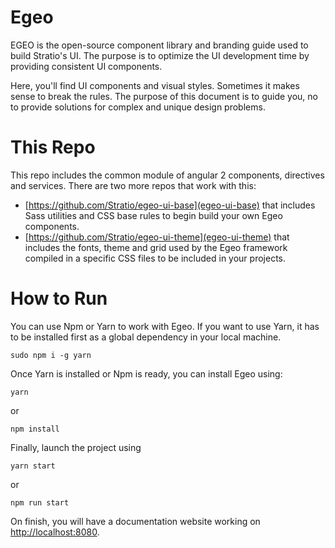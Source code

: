 # Egeo

EGEO is the open-source component library and branding guide used to build Stratio's UI. The purpose is to optimize the UI development time by providing consistent UI components.

Here, you'll find UI components and visual styles. Sometimes it makes sense to break the rules. The purpose of this document is to guide you, no to provide solutions for complex and unique design problems.

# This Repo

This repo includes the common module of angular 2 components, directives and services. There are two more repos that work with this:

* [https://github.com/Stratio/egeo-ui-base](egeo-ui-base) that includes Sass utilities and CSS base rules to begin build your own Egeo components.
* [https://github.com/Stratio/egeo-ui-theme](egeo-ui-theme) that includes the fonts, theme and grid used by the Egeo framework compiled in a specific CSS files to be included in your projects.

# How to Run

You can use Npm or Yarn to work with Egeo. If you want to use Yarn, it has to be installed first as a global dependency in your local machine.

```
sudo npm i -g yarn
```

Once Yarn is installed or Npm is ready, you can install Egeo using:

```
yarn
```

or

```
npm install
```

Finally, launch the project using

```
yarn start
```

or

```
npm run start
```

On finish, you will have a documentation website working on [http://localhost:8080](http://localhost:8080).
